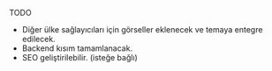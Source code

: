 TODO
- Diğer ülke sağlayıcıları için görseller eklenecek ve temaya entegre edilecek.
- Backend kısım tamamlanacak.
- SEO geliştirilebilir. (isteğe bağlı)